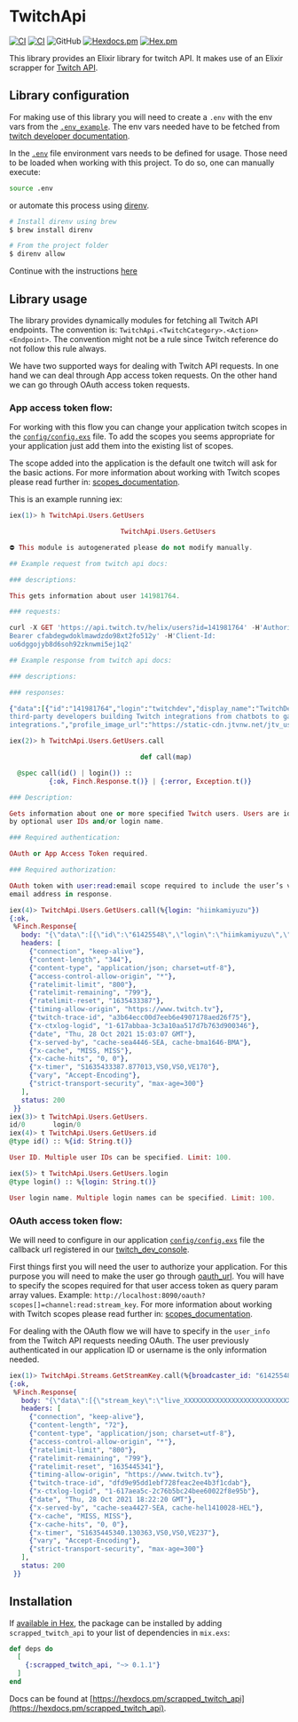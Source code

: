 # TwitchApi

[![CI](https://github.com/kamiyuzu/scrapped_twitch_api/actions/workflows/elixir_cd.yml/badge.svg)](https://github.com/kamiyuzu/twitch_api_scraper/actions/workflows/elixir_cd.yml/badge.svg)
[![CI](https://github.com/kamiyuzu/scrapped_twitch_api/actions/workflows/elixir_ci.yml/badge.svg)](https://github.com/kamiyuzu/twitch_api_scraper/actions/workflows/elixir_ci.yml/badge.svg)
![GitHub](https://img.shields.io/github/license/kamiyuzu/twitch_api_scraper)
[![Hexdocs.pm](https://img.shields.io/badge/hexdocs-online-blue)](https://hexdocs.pm/scrapped_twitch_api/)
[![Hex.pm](https://img.shields.io/hexpm/v/scrapped_twitch_api.svg)](https://hex.pm/packages/scrapped_twitch_api)
<!--- [![Hex.pm Downloads](https://img.shields.io/hexpm/dt/scrapped_twitch_api)](https://hex.pm/packages/scrapped_twitch_api) -->

This library provides an Elixir library for twitch API. It makes use of an Elixir scrapper for [Twitch API](https://github.com/kamiyuzu/twitch_api_scraper).

## Library configuration

For making use of this library you will need to create a `.env` with the env vars from the [`.env_example`](.env_example). The env vars needed have to be fetched from [twitch developer documentation](https://dev.twitch.tv/docs/api).

In the [`.env`](.env) file environment vars needs to be defined for usage. Those need to be loaded when working with this project. To do so, one can manually execute:

```bash
source .env
```

or automate this process using [direnv](https://direnv.net/).

```bash
# Install direnv using brew
$ brew install direnv

# From the project folder
$ direnv allow
```

Continue with the instructions [here](https://github.com/direnv/direnv#setup)

## Library usage

The library provides dynamically modules for fetching all Twitch API endpoints. The convention is: `TwitchApi.<TwitchCategory>.<Action><Endpoint>`. The convention might not be a rule since Twitch reference do not follow this rule always.

We have two supported ways for dealing with Twitch API requests. In one hand we can deal through App access token requests. On the other hand we can go through OAuth access token requests.

### App access token flow:

For working with this flow you can change your application twitch scopes in the [`config/config.exs`](config/config.exs) file.
To add the scopes you seems appropriate for your application just add them into the existing list of scopes.

The scope added into the application is the default one twitch will ask for the basic actions. For more information about working with Twitch scopes please read further in: [scopes_documentation](https://dev.twitch.tv/docs/authentication/#scopes).

This is an example running iex:

```elixir
iex(1)> h TwitchApi.Users.GetUsers

                            TwitchApi.Users.GetUsers                            

⛔ This module is autogenerated please do not modify manually.

## Example request from twitch api docs:

### descriptions:

This gets information about user 141981764.

### requests:

curl -X GET 'https://api.twitch.tv/helix/users?id=141981764' -H'Authorization:
Bearer cfabdegwdoklmawdzdo98xt2fo512y' -H'Client-Id:
uo6dggojyb8d6soh92zknwmi5ej1q2'

## Example response from twitch api docs:

### descriptions:

### responses:

{"data":[{"id":"141981764","login":"twitchdev","display_name":"TwitchDev","type":"","broadcaster_type":"partner","description":"Supporting
third-party developers building Twitch integrations from chatbots to game
integrations.","profile_image_url":"https://static-cdn.jtvnw.net/jtv_user_pictures/8a6381c7-d0c0-4576-b179-38bd5ce1d6af-profile_image-300x300.png","offline_image_url":"https://static-cdn.jtvnw.net/jtv_user_pictures/3f13ab61-ec78-4fe6-8481-8682cb3b0ac2-channel_offline_image-1920x1080.png","view_count":5980557,"email":"not-real@email.com","created_at":"2016-12-14T20:32:28Z"}]}

iex(2)> h TwitchApi.Users.GetUsers.call

                                 def call(map)                                  

  @spec call(id() | login()) ::
          {:ok, Finch.Response.t()} | {:error, Exception.t()}

### Description:

Gets information about one or more specified Twitch users. Users are identified
by optional user IDs and/or login name.

### Required authentication:

OAuth or App Access Token required.

### Required authorization:

OAuth token with user:read:email scope required to include the user’s verified
email address in response.

iex(4)> TwitchApi.Users.GetUsers.call(%{login: "hiimkamiyuzu"})
{:ok,
 %Finch.Response{
   body: "{\"data\":[{\"id\":\"61425548\",\"login\":\"hiimkamiyuzu\",\"display_name\":\"hiimkamiyuzu\",\"type\":\"\",\"broadcaster_type\":\"\",\"description\":\"\",\"profile_image_url\":\"https://static-cdn.jtvnw.net/user-default-pictures-uv/294c98b5-e34d-42cd-a8f0-140b72fba9b0-profile_image-300x300.png\",\"offline_image_url\":\"\",\"view_count\":56,\"created_at\":\"2014-04-22T20:21:11Z\"}]}",
   headers: [
     {"connection", "keep-alive"},
     {"content-length", "344"},
     {"content-type", "application/json; charset=utf-8"},
     {"access-control-allow-origin", "*"},
     {"ratelimit-limit", "800"},
     {"ratelimit-remaining", "799"},
     {"ratelimit-reset", "1635433387"},
     {"timing-allow-origin", "https://www.twitch.tv"},
     {"twitch-trace-id", "a3b64ecc00d7eeb6e4907178aed26f75"},
     {"x-ctxlog-logid", "1-617abbaa-3c3a10aa517d7b763d900346"},
     {"date", "Thu, 28 Oct 2021 15:03:07 GMT"},
     {"x-served-by", "cache-sea4446-SEA, cache-bma1646-BMA"},
     {"x-cache", "MISS, MISS"},
     {"x-cache-hits", "0, 0"},
     {"x-timer", "S1635433387.877013,VS0,VS0,VE170"},
     {"vary", "Accept-Encoding"},
     {"strict-transport-security", "max-age=300"}
   ],
   status: 200
 }}
iex(3)> t TwitchApi.Users.GetUsers.                            
id/0       login/0    
iex(4)> t TwitchApi.Users.GetUsers.id
@type id() :: %{id: String.t()}

User ID. Multiple user IDs can be specified. Limit: 100.

iex(5)> t TwitchApi.Users.GetUsers.login
@type login() :: %{login: String.t()}

User login name. Multiple login names can be specified. Limit: 100.
```

### OAuth access token flow:

We will need to configure in our application [`config/config.exs`](config/config.exs) file the callback url registered in our [twitch_dev_console](https://dev.twitch.tv/console).

First things first you will need the user to authorize your application. For this purpose you will need to make the user go through [oauth_url](http://localhost:8090/oauth?scopes[]=). You will have to specify the scopes required for that user access token as query param array values. Example: `http://localhost:8090/oauth?scopes[]=channel:read:stream_key`. For more information about working with Twitch scopes please read further in: [scopes_documentation](https://dev.twitch.tv/docs/authentication/#scopes).

For dealing with the OAuth flow we will have to specify in the `user_info` from the Twitch API requests needing OAuth. The user previously authenticated in our application ID or username is the only information needed.

```elixir
iex(1)> TwitchApi.Streams.GetStreamKey.call(%{broadcaster_id: "61425548"}, %{user_name: "hiimkamiyuzu"}) 
{:ok,
 %Finch.Response{
   body: "{\"data\":[{\"stream_key\":\"live_XXXXXXXXXXXXXXXXXXXXXXXXXXXXXXXXXXXXXXX\"}]}",
   headers: [
     {"connection", "keep-alive"}, 
     {"content-length", "72"},
     {"content-type", "application/json; charset=utf-8"},
     {"access-control-allow-origin", "*"},
     {"ratelimit-limit", "800"},
     {"ratelimit-remaining", "799"},
     {"ratelimit-reset", "1635445341"},
     {"timing-allow-origin", "https://www.twitch.tv"},
     {"twitch-trace-id", "dfd9e95dd1ebf728feac2ee4b3f1cdab"},
     {"x-ctxlog-logid", "1-617aea5c-2c76b5bc24bee60022f8e95b"},
     {"date", "Thu, 28 Oct 2021 18:22:20 GMT"},
     {"x-served-by", "cache-sea4427-SEA, cache-hel1410028-HEL"},
     {"x-cache", "MISS, MISS"},
     {"x-cache-hits", "0, 0"},
     {"x-timer", "S1635445340.130363,VS0,VS0,VE237"},
     {"vary", "Accept-Encoding"},
     {"strict-transport-security", "max-age=300"}
   ],
   status: 200
 }}
```

## Installation

If [available in Hex](https://hex.pm/docs/publish), the package can be installed
by adding `scrapped_twitch_api` to your list of dependencies in `mix.exs`:

```elixir
def deps do
  [
    {:scrapped_twitch_api, "~> 0.1.1"}
  ]
end
```

Docs can be found at [https://hexdocs.pm/scrapped_twitch_api](https://hexdocs.pm/scrapped_twitch_api).

